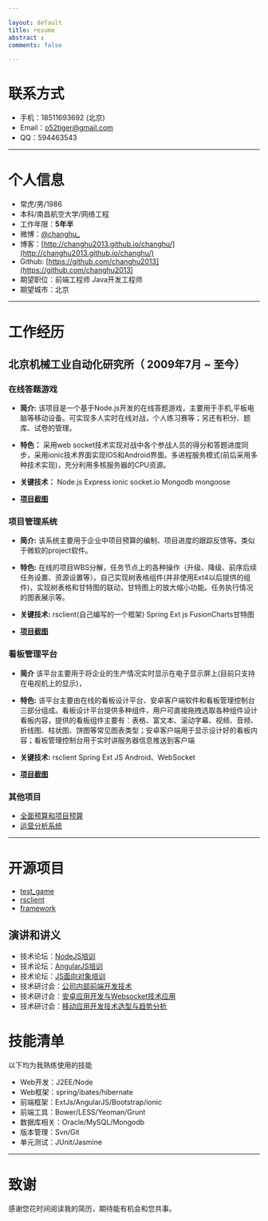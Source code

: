 ```yaml
---

layout: default
title: resume
abstract : 
comments: false

---
```



# 联系方式

- 手机：18511693692 (北京)
- Email：o52tiger@gmail.com
- QQ：594463543

---

# 个人信息

- 常虎/男/1986 
- 本科/南昌航空大学/网络工程 
- 工作年限：**5年半**
- 微博：[@changhu_](http://weibo.com/512353363)
- 博客：[http://changhu2013.github.io/changhu/](http://changhu2013.github.io/changhu/)
- Github: [https://github.com/changhu2013](https://github.com/changhu2013)
- 期望职位：前端工程师 Java开发工程师
- 期望城市：北京

---

# 工作经历

## 北京机械工业自动化研究所（ 2009年7月 ~ 至今）

### 在线答题游戏

- **简介:** 该项目是一个基于Node.js开发的在线答题游戏，主要用于手机,平板电脑等移动设备。可实现多人实时在线对战，个人练习赛等；另还有积分、题库、试卷的管理。

- **特色：** 采用web socket技术实现对战中各个参战人员的得分和答题进度同步，采用ionic技术界面实现IOS和Android界面。多进程服务模式(前后采用多种技术实现)，充分利用多核服务器的CPU资源。

- **关键技术：** Node.js Express ionic socket.io Mongodb mongoose

- [**项目截图**](https://github.com/changhu2013/resume/blob/master/resume/tg.md)

### 项目管理系统 

- **简介:** 该系统主要用于企业中项目预算的编制、项目进度的跟踪反馈等。类似于微软的project软件。

- **特色:** 在线的项目WBS分解，任务节点上的各种操作（升级、降级、前序后续任务设置、资源设置等）。自己实现树表格组件(并非使用Ext4以后提供的组件)，实现树表格和甘特图的联动，甘特图上的放大缩小功能。任务执行情况的图表展示等。

- **关键技术:** rsclient(自己编写的一个框架) Spring Ext js FusionCharts甘特图

- [**项目截图**](https://github.com/changhu2013/resume/blob/master/resume/ps.md)

### 看板管理平台 

- **简介** 该平台主要用于将企业的生产情况实时显示在电子显示屏上(目前只支持在电视机上的显示)，

- **特色:** 该平台主要由在线的看板设计平台、安卓客户端软件和看板管理控制台三部分组成。看板设计平台提供多种组件，用户可直接拖拽选取各种组件设计看板内容，提供的看板组件主要有：表格、富文本、滚动字幕、视频、音频、折线图、柱状图、饼图等常见图表类型；安卓客户端用于显示设计好的看板内容；看板管理控制台用于实时讲服务器信息推送到客户端

- **关键技术:**  rsclient Spring Ext JS Android、WebSocket

- [**项目截图**](https://github.com/changhu2013/resume/blob/master/resume/kb.md) 

### 其他项目

- [全面预算和项目预算](https://github.com/changhu2013/resume/blob/master/resume/bm.md)
- [运营分析系统](https://github.com/changhu2013/resume/blob/master/resume/opa.md)

---

# 开源项目

- [test_game](https://github.com/changhu2013/test_game)
- [rsclient](https://github.com/changhu2013/rsclient)
- [framework](https://github.com/changhu2013/framework)

## 演讲和讲义

- 技术论坛：[NodeJS培训](https://github.com/changhu2013/resume/raw/master/resume/ppt/NodeJS培训-changhu-v1.ppt)
- 技术论坛：[AngularJS培训](https://github.com/changhu2013/resume/raw/master/resume/ppt/AngularJS培训-changhu-v1.ppt)
- 技术论坛：[JS面向对象培训](https://github.com/changhu2013/resume/raw/master/resume/ppt/javascript-oop-changhu.ppt)
- 技术研讨会：[公司内部前端开发技术](https://github.com/changhu2013/resume/raw/master/resume/ppt/北自所技术研讨会(前端开发技术)-changhu-v1.ppt)
- 技术研讨会：[安卓应用开发与Websocket技术应用](https://github.com/changhu2013/resume/raw/master/resume/ppt/技术研讨会研讨会(安卓应用开发与Websocket技术应用)-changhu-v3.ppt)
- 技术研讨会：[移动应用开发技术选型与趋势分析](https://github.com/changhu2013/resume/raw/master/resume/ppt/技术研讨会研讨会(移动应用开发技术选型与趋势分析)-changhu-v2.ppt)

# 技能清单

以下均为我熟练使用的技能

- Web开发：J2EE/Node
- Web框架：spring/ibates/hibernate
- 前端框架：ExtJs/AngularJS/Bootstrap/ionic
- 前端工具：Bower/LESS/Yeoman/Grunt
- 数据库相关：Oracle/MySQL/Mongodb
- 版本管理：Svn/Git
- 单元测试：JUnit/Jasmine

---

# 致谢
感谢您花时间阅读我的简历，期待能有机会和您共事。